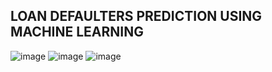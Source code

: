 <h2>LOAN DEFAULTERS PREDICTION USING MACHINE LEARNING</h2>

![image](https://user-images.githubusercontent.com/55615788/138127692-e20359f1-a3e1-443c-9272-2bab80acd719.png)
![image](https://user-images.githubusercontent.com/55615788/138126947-e09cac89-006a-4f75-a24c-12690f71b518.png)
![image](https://user-images.githubusercontent.com/55615788/138127008-57f5952b-097a-4b88-b128-0d32a6ad8977.png)
